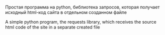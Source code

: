 Простая программа на python, библиотека запросов, которая получает исходный html-код сайта в отдельном созданном файле               
                     
A simple python program, the requests library, which receives the source html code of the site in a separate created file       
